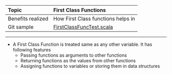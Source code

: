 | Topic | First Class Functions |
| :--- | :--- |
| Benefits realized | How First Class functions helps in  	|
| Git sample 		| [FirstClassFuncTest.scala](https://github.com/inbravo/scala-src/blob/master/src/main/scala/com/inbravo/lang/FirstClassFuncTest.scala)	|

---

*	A First Class Function is treated same as any other variable. It has following features
	*	Passing functions as arguments to other functions 
	*	Returning functions as the values from other functions
	*	Assigning functions to variables or storing them in data structures

